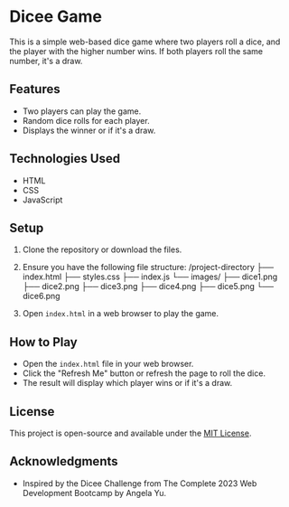 # Dicee Game

This is a simple web-based dice game where two players roll a dice, and the player with the higher number wins. If both players roll the same number, it's a draw.

## Features

- Two players can play the game.
- Random dice rolls for each player.
- Displays the winner or if it's a draw.

## Technologies Used

- HTML
- CSS
- JavaScript

## Setup

1. Clone the repository or download the files.
2. Ensure you have the following file structure:
/project-directory
├── index.html
├── styles.css
├── index.js
└── images/
├── dice1.png
├── dice2.png
├── dice3.png
├── dice4.png
├── dice5.png
└── dice6.png

3. Open `index.html` in a web browser to play the game.

## How to Play

- Open the `index.html` file in your web browser.
- Click the "Refresh Me" button or refresh the page to roll the dice.
- The result will display which player wins or if it's a draw.

## License

This project is open-source and available under the [MIT License](LICENSE).

## Acknowledgments

- Inspired by the Dicee Challenge from The Complete 2023 Web Development Bootcamp by Angela Yu.
